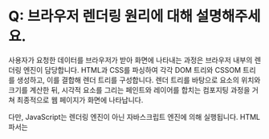 # Q: 브라우저 렌더링 원리에 대해 설명해주세요.

사용자가 요청한 데이터를 브라우저가 받아 화면에 나타내는 과정은 브라우저 내부의 렌더링 엔진이 담당합니다.
HTML과 CSS를 파싱하여 각각 DOM 트리와 CSSOM 트리를 생성하고, 이를 결합해 렌더 트리를 구성합니다.
렌더 트리를 바탕으로 요소의 위치와 크기를 계산한 뒤, 시각적 요소를 그리는 페인트와 레이어를 합치는 컴포지팅 과정을 거쳐 최종적으로 웹 페이지가 화면에 나타납니다.

다만, JavaScript는 렌더링 엔진이 아닌 자바스크립트 엔진에 의해 실행됩니다.
HTML 파서는 <script> 태그를 만나면 자바스크립트 엔진에 제어를 넘기고, 파싱을 일시 중단한 채 해당 스크립트가 로드되고 실행될 때까지 기다립니다.
스크립트 실행이 완료되면, 중단했던 위치부터 다시 HTML 파싱을 이어가며 DOM 트리를 생성합니다.

## 💬 예상되는 꼬리 질문?

